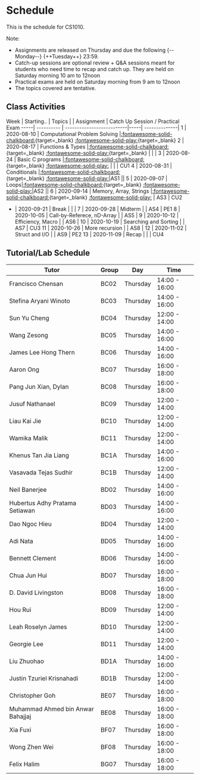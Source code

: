 # Schedule

This is the schedule for CS1010.

Note:

- Assignments are released on Thursday and due the following {--Monday--} {++Tuesday++} 23:59.
- Catch-up sessions are optional review + Q&A sessions meant for students who need time to recap and catch up.  They are held on Saturday morning 10 am to 12noon
- Practical exams are held on Saturday morning from 9 am to 12noon
- The topics covered are tentative.

## Class Activities

Week | Starting.. | Topics                    |     | Assignment | Catch Up Session / Practical Exam
-----| ---------- | --------------------------|-----| --------------|
1    | 2020-08-10 | Computational Problem Solving |[:fontawesome-solid-chalkboard:](slides/cs1010-lec1.html){target=_blank}&nbsp;[:fontawesome-solid-play:](https://mediaweb.ap.panopto.com/Panopto/Pages/Viewer.aspx?id=2be0d84b-76d7-4bb0-a865-ac1300714e1d){target=_blank}
2    | 2020-08-17 | Functions & Types |[:fontawesome-solid-chalkboard:](slides/cs1010-lec2.html){target=_blank}&nbsp;[:fontawesome-solid-play:](https://mediaweb.ap.panopto.com/Panopto/Pages/Viewer.aspx?id=aba5dda1-82ce-4fea-9867-ac1a0071d36c){target=_blank}               |      |     |
3    | 2020-08-24 | Basic C programs |[:fontawesome-solid-chalkboard:](slides/cs1010-lec3.html){target=_blank}&nbsp;[:fontawesome-solid-play:](https://mediaweb.ap.panopto.com/Panopto/Pages/Viewer.aspx?id=67ba3d34-94a6-4469-9a14-ac2100749280) | | | CU1
4    | 2020-08-31 | Conditionals |[:fontawesome-solid-chalkboard:](slides/cs1010-lec4.html){target=_blank}&nbsp;[:fontawesome-solid-play:](https://mediaweb.ap.panopto.com/Panopto/Pages/Viewer.aspx?id=14e02e60-d1cc-4630-950e-ac28009c26fc)|AS1 ||
5    | 2020-09-07 | Loops|[:fontawesome-solid-chalkboard:](slides/cs1010-lec5.html#1){target=_blank}&nbsp;[:fontawesome-solid-play:](https://mediaweb.ap.panopto.com/Panopto/Pages/Viewer.aspx?id=db69f139-180f-454b-b790-ac2f009896dd)|AS2 ||
6    | 2020-09-14 | Memory, Array, Strings         |[:fontawesome-solid-chalkboard:](slides/cs1010-lec6.html#1){target=_blank}&nbsp;[:fontawesome-solid-play:](https://mediaweb.ap.panopto.com/Panopto/Pages/Viewer.aspx?id=dc15c5cf-45b5-4839-87ad-ac3600a95a35)      | AS3 | CU2
-    | 2020-09-21 | Break                          |       |     |
7    | 2020-09-28 | Midterm                        |       | AS4 | PE1
8    | 2020-10-05 | Call-by-Referece, nD-Array     |       | AS5 |
9    | 2020-10-12 | Efficiency, Macro              |       | AS6 |
10   | 2020-10-19 | Searching and Sorting          |       | AS7 | CU3
11   | 2020-10-26 | More recursion                 |       | AS8 |
12   | 2020-11-02 | Struct and I/O                 |       | AS9 | PE2
13   | 2020-11-09 | Recap                          |       |     | CU4

## Tutorial/Lab Schedule


Tutor | Group | Day | Time
------|-------|-----|-----
Francisco Chensan|BC02|Thursday|14:00 - 16:00
Stefina Aryani Winoto|BC03|Thursday|14:00 - 16:00
Sun Yu Cheng|BC04|Thursday|12:00 - 14:00
Wang Zesong|BC05|Thursday|14:00 - 16:00
James Lee Hong Thern|BC06|Thursday|14:00 - 16:00
Aaron Ong|BC07|Thursday|16:00 - 18:00
Pang Jun Xian, Dylan|BC08|Thursday|16:00 - 18:00
Jusuf Nathanael|BC09|Thursday|12:00 - 14:00
Liau Kai Jie|BC10|Thursday|12:00 - 14:00
Wamika Malik|BC11|Thursday|12:00 - 14:00
Khenus Tan Jia Liang|BC1A|Thursday|14:00 - 16:00
Vasavada Tejas Sudhir|BC1B|Thursday|12:00 - 14:00
Neil Banerjee|BD02|Thursday|14:00 - 16:00
Hubertus Adhy Pratama Setiawan|BD03|Thursday|14:00 - 16:00
Dao Ngoc Hieu|BD04|Thursday|12:00 - 14:00
Adi Nata|BD05|Thursday|14:00 - 16:00
Bennett Clement|BD06|Thursday|14:00 - 16:00
Chua Jun Hui|BD07|Thursday|16:00 - 18:00
D. David Livingston|BD08|Thursday|16:00 - 18:00
Hou Rui|BD09|Thursday|12:00 - 14:00
Leah Roselyn James|BD10|Thursday|12:00 - 14:00
Georgie Lee|BD11|Thursday|12:00 - 14:00
Liu Zhuohao|BD1A|Thursday|14:00 - 16:00
Justin Tzuriel Krisnahadi|BD1B|Thursday|12:00 - 14:00
Christopher Goh|BE07|Thursday|16:00 - 18:00
Muhammad Ahmed bin Anwar Bahajjaj|BE08|Thursday|16:00 - 18:00
Xia Fuxi|BF07|Thursday|16:00 - 18:00
Wong Zhen Wei|BF08|Thursday|16:00 - 18:00
Felix Halim|BG07|Thursday|16:00 - 18:00
